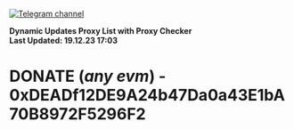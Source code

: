 [![Telegram channel](https://img.shields.io/endpoint?url=https://runkit.io/damiankrawczyk/telegram-badge/branches/master?url=https://t.me/n4z4v0d)](https://t.me/n4z4v0d) 

**Dynamic Updates Proxy List with Proxy Checker**  
**Last Updated: 19.12.23 17:03**

# DONATE (_any evm_) - 0xDEADf12DE9A24b47Da0a43E1bA70B8972F5296F2
